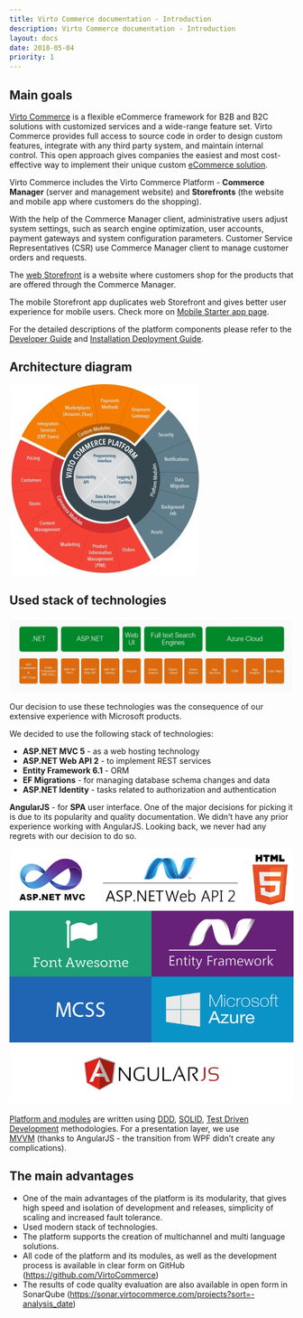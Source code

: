 ```yaml
---
title: Virto Commerce documentation - Introduction
description: Virto Commerce documentation - Introduction
layout: docs
date: 2018-05-04
priority: 1
---
```


## Main goals

<a class="crosslink" href="https://virtocommerce.com/b2b-ecommerce-platform" target="_blank">Virto Commerce</a> is a flexible eCommerce framework for B2B and B2C solutions with customized services and a wide-range feature set. Virto Commerce provides full access to source code in order to design custom features, integrate with any third party system, and maintain internal control. This open approach gives companies the easiest and most cost-effective way to implement their unique custom <a class="crosslink" href="https://virtocommerce.com/b2b-ecommerce-platform" target="_blank">eCommerce solution</a>.

Virto Commerce includes the Virto Commerce Platform - **Commerce Manager** (server and management website) and **Storefronts** (the website and mobile app where customers do the shopping).

With the help of the Commerce Manager client, administrative users adjust system settings, such as search engine optimization, user accounts, payment gateways and system configuration parameters. Customer Service Representatives (CSR) use Commerce Manager client to manage customer orders and requests.

The <a class="crosslink" href="https://virtocommerce.com/ecommerce-website" target="_blank">web Storefront</a> is a website where customers shop for the products that are offered through the Commerce Manager. 

The mobile Storefront app duplicates web Storefront and gives better user experience for mobile users. Check more on [Mobile Starter app page](https://virtocommerce.com/docs/vc2userguide/introduction-to-virtocommerce/mobile-starter-app).

For the detailed descriptions of the platform components please refer to the [Developer Guide](https://virtocommerce.com/docs/vc2devguide) and [Installation Deployment Guide](https://virtocommerce.com/docs/vc2devguide/deployment).


## Architecture diagram

![Virto Commerce 2 Architecture](./images/architecture-circle.jpg "Virto Commerce 2 Architecture")

## Used stack of technologies

![Modern Technology Stack](./images/stack.jpg "Modern Technology Stack")

Our decision to use these technologies was the consequence of our extensive experience with Microsoft products.

We decided to use the following stack of technologies:

* **ASP.NET MVC 5** - as a web hosting technology
* **ASP.NET Web API 2** - to implement REST services
* **Entity Framework 6.1** - ORM
* **EF Migrations** - for managing database schema changes and data
* **ASP.NET Identity** - tasks related to authorization and authentication

**AngularJS** - for **SPA** user interface. One of the major decisions for picking it is due to its popularity and quality documentation. We didn’t have any prior experience working with AngularJS. Looking back, we never had any regrets with our decision to do so.

![Virto Commerce 2 Technology Stack](./images/image04.jpg "Virto Commerce 2 Technology Stack")

<a class="crosslink" href="https://virtocommerce.com/glossary/what-is-b2b-ecommerce" target="_blank">Platform and modules</a> are written using <a href="https://en.wikipedia.org/wiki/Domain-driven_design" rel="nofollow">DDD</a>, <a href="https://en.wikipedia.org/wiki/SOLID_(object-oriented_design)" rel="nofollow">SOLID</a>, <a href="https://en.wikipedia.org/wiki/Test-driven_development" rel="nofollow">Test Driven Development</a> methodologies. For a presentation layer, we use <a href="https://en.wikipedia.org/wiki/Model_View_ViewModel" rel="nofollow">MVVM</a> (thanks to AngularJS - the transition from WPF didn’t create any complications).

## The main advantages
* One of the main advantages of the platform is its modularity,
that gives high speed and isolation of development and releases, simplicity of scaling and increased fault tolerance.
* Used modern stack of technologies.
* The platform supports the creation of multichannel and multi language solutions.
* All code of the platform and its modules, as well as the development process is available in clear form on GitHub (https://github.com/VirtoCommerce)
* The results of code quality evaluation are also available in open form in SonarQube (https://sonar.virtocommerce.com/projects?sort=-analysis_date)